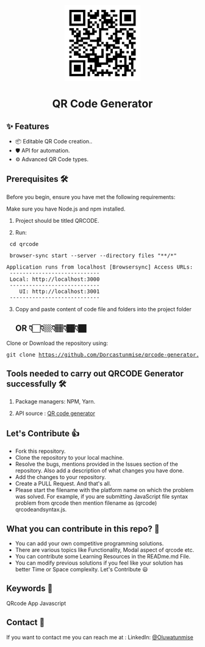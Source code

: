 <p align="center">
  <a href="https://qrcode-generator-seven.vercel.app/">
    <img width="200" src="./images/qr-code.png"/>  
  </a>
</p>

<h1 align="center">QR Code Generator</h1>

## ✨ Features

-   📦 Editable QR Code creation..
-   🛡 API for automation.
-   ⚙️ Advanced QR Code types.


## Prerequisites 🛠️

Before you begin, ensure you have met the following requirements:

Make sure you have Node.js and npm installed.

  1. Project should be titled QRCODE.

  2.  Run:
  <pre> cd qrcode </pre>
  <pre> browser-sync start --server --directory files "**/*" </pre>
  <pre>Application runs from localhost [Browsersync] Access URLs:
 ----------------------------
 Local: http://localhost:3000
 ----------------------------
    UI: http://localhost:3001
 ----------------------------</pre>

  3. Copy and paste content of code file and folders into the project folder

     ## OR 👇🏻👇🏼👇🏽👇🏾👇🏿

Clone or Download the repository using:
    <pre>git clone https://github.com/Dorcastunmise/qrcode-generator.git </pre>


## Tools needed to carry out QRCODE Generator successfully 🛠️
1. Package managers: NPM, Yarn.

2. API source : <a href="https://goqr.me/api/">QR code generator </a>


## Let's Contribute 👍
- Fork this repository.
- Clone the repository to your local machine.
- Resolve the bugs, mentions provided in the Issues section of the repository. Also add a description of what changes you have done.
- Add the changes to your repository.
- Create a PULL Request. And that's all.
- Please start the filename with the platform name on which the problem was solved. For example, if you are submitting JavaScript file syntax problem from qrcode then mention filename as (qrcode) qrcodeandsyntax.js.

## What you can contribute in this repo? 👊
- You can add your own competitive programming solutions.
- There are various topics like Functionality, Modal aspect of qrcode etc.
- You can contribute some Learning Resources in the READme.md File.
- You can modify previous solutions if you feel like your solution has better Time or Space complexity.
   Let's Contribute 😃


## Keywords 🤌
QRcode App Javascript

## Contact 👋 

If you want to contact me you can reach me at :
LinkedIn:
<a href="https://www.linkedin.com/in/alimi-oluwatunmise-563915225">@Oluwatunmise</a>




